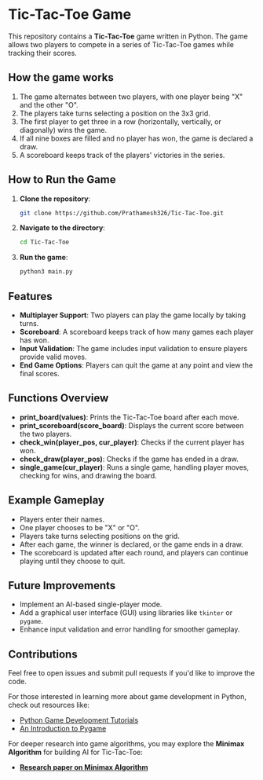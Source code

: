 # Tic-Tac-Toe Game

This repository contains a **Tic-Tac-Toe** game written in Python. The game allows two players to compete in a series of Tic-Tac-Toe games while tracking their scores.

## How the game works
1. The game alternates between two players, with one player being "X" and the other "O".
2. The players take turns selecting a position on the 3x3 grid.
3. The first player to get three in a row (horizontally, vertically, or diagonally) wins the game.
4. If all nine boxes are filled and no player has won, the game is declared a draw.
5. A scoreboard keeps track of the players' victories in the series.

## How to Run the Game

1. **Clone the repository**:

   ```bash
   git clone https://github.com/Prathamesh326/Tic-Tac-Toe.git
   ```

2. **Navigate to the directory**:

   ```bash
   cd Tic-Tac-Toe
   ```

3. **Run the game**:

   ```bash
   python3 main.py
   ```

## Features

- **Multiplayer Support**: Two players can play the game locally by taking turns.
- **Scoreboard**: A scoreboard keeps track of how many games each player has won.
- **Input Validation**: The game includes input validation to ensure players provide valid moves.
- **End Game Options**: Players can quit the game at any point and view the final scores.

## Functions Overview

- **print_board(values)**: Prints the Tic-Tac-Toe board after each move.
- **print_scoreboard(score_board)**: Displays the current score between the two players.
- **check_win(player_pos, cur_player)**: Checks if the current player has won.
- **check_draw(player_pos)**: Checks if the game has ended in a draw.
- **single_game(cur_player)**: Runs a single game, handling player moves, checking for wins, and drawing the board.

## Example Gameplay

- Players enter their names.
- One player chooses to be "X" or "O".
- Players take turns selecting positions on the grid.
- After each game, the winner is declared, or the game ends in a draw.
- The scoreboard is updated after each round, and players can continue playing until they choose to quit.

## Future Improvements
- Implement an AI-based single-player mode.
- Add a graphical user interface (GUI) using libraries like `tkinter` or `pygame`.
- Enhance input validation and error handling for smoother gameplay.

## Contributions
Feel free to open issues and submit pull requests if you'd like to improve the code.

For those interested in learning more about game development in Python, check out resources like:
- [Python Game Development Tutorials](https://realpython.com/tutorials/game-development/)
- [An Introduction to Pygame](https://www.pygame.org/docs/)

For deeper research into game algorithms, you may explore the **Minimax Algorithm** for building AI for Tic-Tac-Toe:
- **[Research paper on Minimax Algorithm](https://arxiv.org/abs/1305.1124)**
